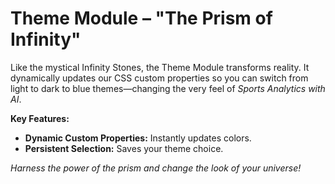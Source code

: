 # Theme Module – "The Prism of Infinity"

Like the mystical Infinity Stones, the Theme Module transforms reality. It dynamically updates our CSS custom properties so you can switch from light to dark to blue themes—changing the very feel of _Sports Analytics with AI_.

**Key Features:**
- **Dynamic Custom Properties:** Instantly updates colors.
- **Persistent Selection:** Saves your theme choice.

*Harness the power of the prism and change the look of your universe!*